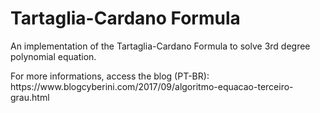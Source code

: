 <h1>Tartaglia-Cardano Formula</h1>
<p>An implementation of the Tartaglia-Cardano Formula to solve 3rd degree polynomial equation.</p>
<p>For more informations, access the blog (PT-BR): https://www.blogcyberini.com/2017/09/algoritmo-equacao-terceiro-grau.html</p>
